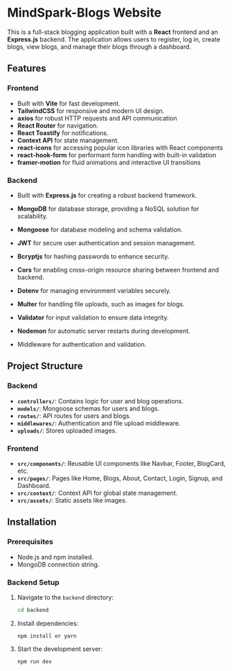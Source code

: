 # MindSpark-Blogs Website

This is a full-stack blogging application built with a **React** frontend and an **Express.js** backend. The application allows users to register, log in, create blogs, view blogs, and manage their blogs through a dashboard.

## Features

### Frontend

- Built with **Vite** for fast development.
- **TailwindCSS** for responsive and modern UI design.
- **axios** for robust HTTP requests and API communication
- **React Router** for navigation.
- **React Toastify** for notifications.
- **Context API** for state management.
- **react-icons** for accessing popular icon libraries with React components
- **react-hook-form** for performant form handling with built-in validation
- **framer-motion** for fluid animations and interactive UI transitions

### Backend

- Built with **Express.js** for creating a robust backend framework.
- **MongoDB** for database storage, providing a NoSQL solution for scalability.
- **Mongoose** for database modeling and schema validation.
- **JWT** for secure user authentication and session management.
- **Bcryptjs** for hashing passwords to enhance security.
- **Cors** for enabling cross-origin resource sharing between frontend and backend.
- **Dotenv** for managing environment variables securely.
- **Multer** for handling file uploads, such as images for blogs.
- **Validator** for input validation to ensure data integrity.
- **Nodemon** for automatic server restarts during development.

- Middleware for authentication and validation.

## Project Structure

### Backend

- **`controllers/`**: Contains logic for user and blog operations.
- **`models/`**: Mongoose schemas for users and blogs.
- **`routes/`**: API routes for users and blogs.
- **`middlewares/`**: Authentication and file upload middleware.
- **`uploads/`**: Stores uploaded images.

### Frontend

- **`src/components/`**: Reusable UI components like Navbar, Footer, BlogCard, etc.
- **`src/pages/`**: Pages like Home, Blogs, About, Contact, Login, Signup, and Dashboard.
- **`src/context/`**: Context API for global state management.
- **`src/assets/`**: Static assets like images.

## Installation

### Prerequisites

- Node.js and npm installed.
- MongoDB connection string.

### Backend Setup

1. Navigate to the `backend` directory:
   ```bash
   cd backend
   ```
2. Install dependencies:
   ```
   npm install or yarn
   ```
3. Start the development server:
   ```
   npm run dev
   ```
